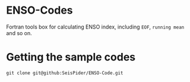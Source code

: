 # ENSO-Codes
Fortran tools box for calculating ENSO index, including `EOF`, `running mean` and so on.


# Getting the sample codes
```
git clone git@github:SeisPider/ENSO-Code.git
```
